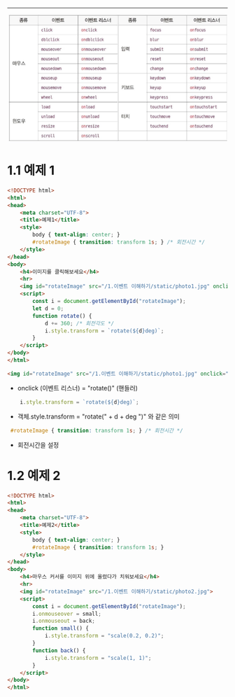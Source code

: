 
---
![](../../../../image/Pasted%20image%2020240923104250.png)
# 1.1 예제 1

```html
<!DOCTYPE html>
<html>
<head>
    <meta charset="UTF-8">
    <title>예제1</title>
    <style>
        body { text-align: center; }
        #rotateImage { transition: transform 1s; } /* 회전시간 */
    </style>
</head>
<body>
    <h4>이미지를 클릭해보세요</h4>
    <hr>
    <img id="rotateImage" src="/1.이벤트 이해하기/static/photo1.jpg" onclick="rotate()">
    <script>
        const i = document.getElementById("rotateImage");
        let d = 0;
        function rotate() {
            d += 360; /* 회전각도 */
            i.style.transform = `rotate(${d}deg)`;
        }
    </script>
</body>
</html>
```

```html
<img id="rotateImage" src="/1.이벤트 이해하기/static/photo1.jpg" onclick="rotate()">
```
- onclick (이벤트 리스너) = "rotate()" (핸들러)

```js
	i.style.transform = `rotate(${d}deg)`;
```
- 객체.style.transform = "rotate(" + d + deg ")" 와 같은 의미

```css
 #rotateImage { transition: transform 1s; } /* 회전시간 */
```
- 회전시간을 설정

# 1.2 예제 2
```html
<!DOCTYPE html>
<html>
<head>
    <meta charset="UTF-8">
    <title>예제2</title>
    <style>
        body { text-align: center; }
        #rotateImage { transition: transform 1s; }
    </style>
</head>
<body>
    <h4>마우스 커서를 이미지 위에 올렸다가 치워보세요</h4>
    <hr>
    <img id="rotateImage" src="/1.이벤트 이해하기/static/photo2.jpg">
    <script>
        const i = document.getElementById("rotateImage");
        i.onmouseover = small;
        i.onmouseout = back;
        function small() {
            i.style.transform = "scale(0.2, 0.2)";
        }
        function back() {
            i.style.transform = "scale(1, 1)";
        }
    </script>
</body>
</html>
```

